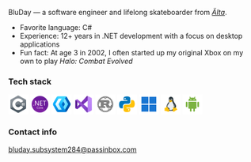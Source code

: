 <!--
## 🫐 Welcome to BluDay's [_Installation_](https://www.halopedia.org/Halo_Array) 🫐

<img height="200" src="assets/headers/h2a_delta_halo_render.png"/>
-->

BluDay — a software engineer and lifelong skateboarder from [_Älta_](https://en.wikipedia.org/wiki/%C3%84lta).

- Favorite language: C#
- Experience: 12+ years in .NET development with a focus on desktop applications
- Fun fact: At age 3 in 2002, I often started up my original Xbox on my own to play _Halo: Combat Evolved_

### Tech stack

<div align="left">
  <img src="assets/icons/icons8-c-sharp-logo-96.png" alt="C#" width="40" height="40"/>
  <img src="assets/icons/icons8-.net-framework-96.png" alt=".NET" width="40" height="40"/>
  <img src="assets/icons/winui.png" alt="WinUI" width="40" height="40"/>
  <img src="assets/icons/icons8-visual-studio-96.png" alt="Visual Studio" width="40" height="40"/>
  <img src="assets/icons/icons8-rust-programming-language-96.png" alt="Rust" width="40" height="40"/>
  <img src="assets/icons/icons8-python-96.png" alt="Python" width="40" height="40"/>
  <img src="assets/icons/icons8-windows-11-96.png" alt="Windows 11" width="40" height="40"/>
  <img src="assets/icons/icons8-linux-96.png" alt="Linux" width="40" height="40"/>
  <img src="assets/icons/icons8-android-96.png" alt="Android" width="40" height="40"/>
</div>

### Contact info

bluday.subsystem284@passinbox.com

